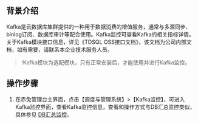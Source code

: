 ## 背景介绍
Kafka是云数据库集群提供的一种用于数据消费的增值服务，通常与多源同步、binlog订阅、数据库审计等配合使用。Kafka监控可查看Kafka的相关指标详情。
关于Kafka模块接口信息，详见《TDSQL OSS接口文档》，该文档为公司内部文档，如有需要，请联系本企业技术服务人员。
>!Kafka模块为选配模块，只有正常安装后，才能使用并进行Kafka监控。
## 操作步骤
1. 在赤兔管理台主界面，点击【调度与管理系统】>【Kafka监控】，可进入Kafka监控界面，查看Kafka监控信息，查看和操作方式与DB汇总监控类似，具体参见 [DB汇总监控](https://cloud.tencent.com/document/product/1515/62324)。

